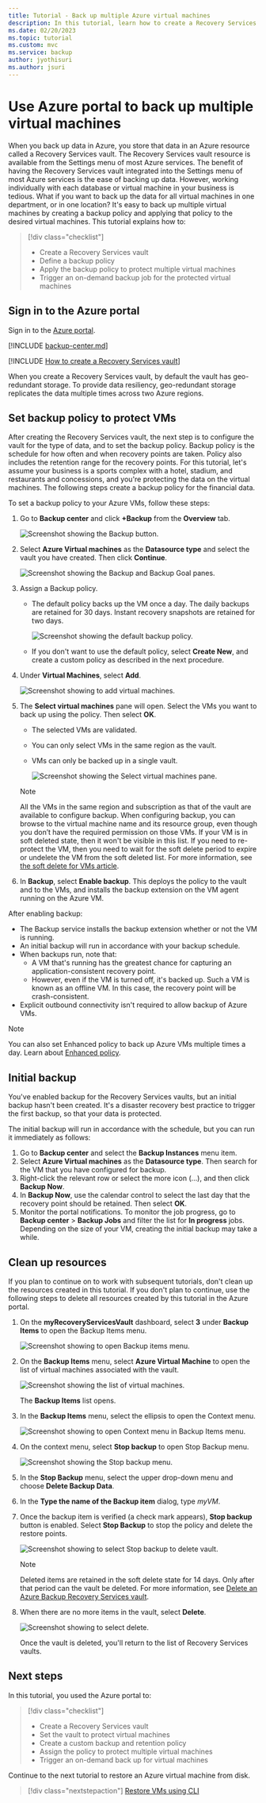 ```yaml
---
title: Tutorial - Back up multiple Azure virtual machines
description: In this tutorial, learn how to create a Recovery Services vault, define a backup policy, and simultaneously back up multiple virtual machines.
ms.date: 02/20/2023
ms.topic: tutorial
ms.custom: mvc
ms.service: backup
author: jyothisuri
ms.author: jsuri
---
```


# Use Azure portal to back up multiple virtual machines

When you back up data in Azure, you store that data in an Azure resource called a Recovery Services vault. The Recovery Services vault resource is available from the Settings menu of most Azure services. The benefit of having the Recovery Services vault integrated into the Settings menu of most Azure services is the ease of backing up data. However, working individually with each database or virtual machine in your business is tedious. What if you want to back up the data for all virtual machines in one department, or in one location? It's easy to back up multiple virtual machines by creating a backup policy and applying that policy to the desired virtual machines. This tutorial explains how to:

> [!div class="checklist"]
>
> * Create a Recovery Services vault
> * Define a backup policy
> * Apply the backup policy to protect multiple virtual machines
> * Trigger an on-demand backup job for the protected virtual machines

## Sign in to the Azure portal

Sign in to the [Azure portal](https://portal.azure.com/).

[!INCLUDE [backup-center.md](../../includes/backup-center.md)]

[!INCLUDE [How to create a Recovery Services vault](../../includes/backup-create-rs-vault.md)]

When you create a Recovery Services vault, by default the vault has geo-redundant storage. To provide data resiliency, geo-redundant storage replicates the data multiple times across two Azure regions.

## Set backup policy to protect VMs

After creating the Recovery Services vault, the next step is to configure the vault for the type of data, and to set the backup policy. Backup policy is the schedule for how often and when recovery points are taken. Policy also includes the retention range for the recovery points. For this tutorial, let's assume your business is a sports complex with a hotel, stadium, and restaurants and concessions, and you're protecting the data on the virtual machines. The following steps create a backup policy for the financial data.

To set a backup policy to your Azure VMs, follow these steps:

1. Go to **Backup center** and click **+Backup** from the **Overview** tab.

   ![Screenshot showing the Backup button.](./media/backup-azure-arm-vms-prepare/backup-button.png)

1. Select **Azure Virtual machines** as the **Datasource type** and select the vault you have created. Then click **Continue**.

   ![Screenshot showing the Backup and Backup Goal panes.](./media/backup-azure-arm-vms-prepare/select-backup-goal-1.png)

1. Assign a Backup policy.

    - The default policy backs up the VM once a day. The daily backups are retained for 30 days. Instant recovery snapshots are retained for two days.

      ![Screenshot showing the default backup policy.](./media/backup-azure-arm-vms-prepare/default-policy.png)

    - If you don't want to use the default policy, select **Create New**, and create a custom policy as described in the next procedure.

1. Under **Virtual Machines**, select **Add**.

      ![Screenshot showing to add virtual machines.](./media/backup-azure-arm-vms-prepare/add-virtual-machines.png)

1. The **Select virtual machines** pane will open. Select the VMs you want to back up using the policy. Then select **OK**.

   * The selected VMs are validated.
   * You can only select VMs in the same region as the vault.
   * VMs can only be backed up in a single vault.

     ![Screenshot showing the Select virtual machines pane.](./media/backup-azure-arm-vms-prepare/select-vms-to-backup.png)

    >[!NOTE]
    > All the VMs in the same region and subscription as that of the vault are available to configure backup. When configuring backup, you can browse to the virtual machine name and its resource group, even though you don’t have the required permission on those VMs. If your VM is in soft deleted state, then it won't be visible in this list. If you need to re-protect the VM, then you need to wait for the soft delete period to expire or undelete the VM from the soft deleted list. For more information, see [the soft delete for VMs article](soft-delete-virtual-machines.md#soft-delete-for-vms-using-azure-portal).

1. In **Backup**, select **Enable backup**. This deploys the policy to the vault and to the VMs, and installs the backup extension on the VM agent running on the Azure VM.

After enabling backup:

* The Backup service installs the backup extension whether or not the VM is running.
* An initial backup will run in accordance with your backup schedule.
* When backups run, note that:
  * A VM that's running has the greatest chance for capturing an application-consistent recovery point.
  * However, even if the VM is turned off, it's backed up. Such a VM is known as an offline VM. In this case, the recovery point will be crash-consistent.
* Explicit outbound connectivity isn't required to allow backup of Azure VMs.

> [!Note]
> You can also set Enhanced policy to back up Azure VMs multiple times a day. Learn about [Enhanced policy](backup-azure-vms-enhanced-policy.md). 

## Initial backup

You've enabled backup for the Recovery Services vaults, but an initial backup hasn't been created. It's a disaster recovery best practice to trigger the first backup, so that your data is protected.

The initial backup will run in accordance with the schedule, but you can run it immediately as follows:

1. Go to **Backup center** and select the **Backup Instances** menu item.
1. Select **Azure Virtual machines** as the **Datasource type**. Then search for the VM that you have configured for backup.
1. Right-click the relevant row or select the more icon (…), and then click **Backup Now**.
1. In **Backup Now**, use the calendar control to select the last day that the recovery point should be retained. Then select **OK**.
1. Monitor the portal notifications.
   To  monitor the job progress, go to **Backup center** > **Backup Jobs** and filter the list for **In progress** jobs.
   Depending on the size of your VM, creating the initial backup may take a while.

## Clean up resources

If you plan to continue on to work with subsequent tutorials, don't clean up the resources created in this tutorial. If you don't plan to continue, use the following steps to delete all resources created by this tutorial in the Azure portal.

1. On the **myRecoveryServicesVault** dashboard, select **3** under **Backup Items** to open the Backup Items menu.

    ![Screenshot showing to open Backup items menu.](./media/tutorial-backup-vm-at-scale/tutorial-vm-back-up-now.png)

1. On the **Backup Items** menu, select **Azure Virtual Machine** to open the list of virtual machines associated with the vault.

    ![Screenshot showing the list of virtual machines.](./media/tutorial-backup-vm-at-scale/three-virtual-machines.png)

    The **Backup Items** list opens.

1. In the **Backup Items** menu, select the ellipsis to open the Context menu.

    ![Screenshot showing to open Context menu in Backup Items menu.](./media/tutorial-backup-vm-at-scale/context-menu-to-delete-vm.png)

1. On the context menu, select **Stop backup** to open Stop Backup menu.

    ![Screenshot showing the Stop backup menu.](./media/tutorial-backup-vm-at-scale/context-menu-for-delete.png)

1. In the **Stop Backup** menu, select the upper drop-down menu and choose **Delete Backup Data**.

1. In the **Type the name of the Backup item** dialog, type *myVM*.

1. Once the backup item is verified (a check mark appears), **Stop backup** button is enabled. Select **Stop Backup** to stop the policy and delete the restore points.

    ![Screenshot showing to select Stop backup to delete vault.](./media/tutorial-backup-vm-at-scale/provide-reason-for-delete.png)

    >[!NOTE]
    >Deleted items are retained in the soft delete state for 14 days. Only after that period can the vault be deleted. For more information, see [Delete an Azure Backup Recovery Services vault](backup-azure-delete-vault.md).

1. When there are no more items in the vault, select **Delete**.

    ![Screenshot showing to select delete.](./media/tutorial-backup-vm-at-scale/deleting-the-vault.png)

    Once the vault is deleted, you'll return to the list of Recovery Services vaults.

## Next steps

In this tutorial, you used the Azure portal to:

> [!div class="checklist"]
>
> * Create a Recovery Services vault
> * Set the vault to protect virtual machines
> * Create a custom backup and retention policy
> * Assign the policy to protect multiple virtual machines
> * Trigger an on-demand back up for virtual machines

Continue to the next tutorial to restore an Azure virtual machine from disk.

> [!div class="nextstepaction"]
> [Restore VMs using CLI](./tutorial-restore-disk.md)
